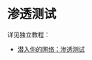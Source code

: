 # 渗透测试

详见独立教程：

* [潜入你的网络：渗透测试](https://book.crifan.com/books/infiltrate_your_net_penetration_testing/website/)
